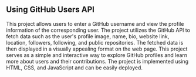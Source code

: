 ## Using GitHub Users API

This project allows users to enter a GitHub username and view the profile information of the corresponding user. The project utilizes the GitHub API to fetch data such as the user's profile image, name, bio, website link, location, followers, following, and public repositories. The fetched data is then displayed in a visually appealing format on the web page. This project serves as a simple and interactive way to explore GitHub profiles and learn more about users and their contributions. The project is implemented using HTML, CSS, and JavaScript and can be easily deployed.
